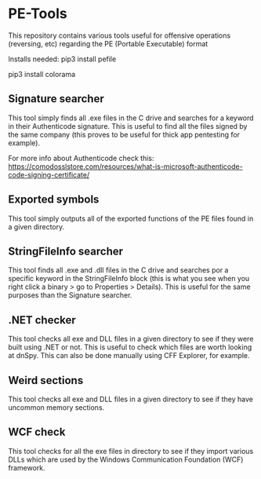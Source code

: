 # PE-Tools
This repository contains various tools useful for offensive operations (reversing, etc) regarding the PE (Portable Executable) format

Installs needed:
pip3 install pefile

pip3 install colorama

## Signature searcher
This tool simply finds all .exe files in the C drive and searches for a keyword in their Authenticode signature. This is useful to find all the files signed by the same company (this proves to be useful for thick app pentesting for example).

For more info about Authenticode check this: https://comodosslstore.com/resources/what-is-microsoft-authenticode-code-signing-certificate/

## Exported symbols
This tool simply outputs all of the exported functions of the PE files found in a given directory.

## StringFileInfo searcher
This tool finds all .exe and .dll files in the C drive and searches por a specific keyword in the StringFileInfo block (this is what you see when you right click a binary > go to Properties > Details). This is useful for the same purposes than the Signature searcher.

## .NET checker
This tool checks all exe and DLL files in a given directory to see if they were built using .NET or not. This is useful to check which files are worth looking at dnSpy. This can also be done manually using CFF Explorer, for example.

## Weird sections
This tool checks all exe and DLL files in a given directory to see if they have uncommon memory sections.

## WCF check
This tool checks for all the exe files in directory to see if they import various DLLs which are used by the Windows Communication Foundation (WCF) framework.
